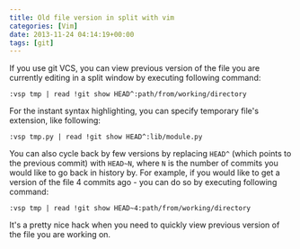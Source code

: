 ```yaml
---
title: Old file version in split with vim
categories: [Vim]
date: 2013-11-24 04:14:19+00:00
tags: [git]
---
```


If you use git VCS, you can view previous version of the file you are currently
editing in a split window by executing following command:

    :vsp tmp | read !git show HEAD^:path/from/working/directory

For the instant syntax highlighting, you can specify temporary file's
extension, like following:

    :vsp tmp.py | read !git show HEAD^:lib/module.py

You can also cycle back by few versions by replacing `HEAD^` (which points to
the previous commit) with `HEAD~N`, where `N` is the number of commits you
would like to go back in history by. For example, if you would like to get a
version of the file 4 commits ago - you can do so by executing following
command:

    :vsp tmp | read !git show HEAD~4:path/from/working/directory

It's a pretty nice hack when you need to quickly view previous version of the
file you are working on.
